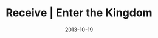 ---
layout: message
category: message
series: "Kingdom Come"
title: "Receive | Enter the Kingdom"
date: 2013-10-19
message_id: 827
---